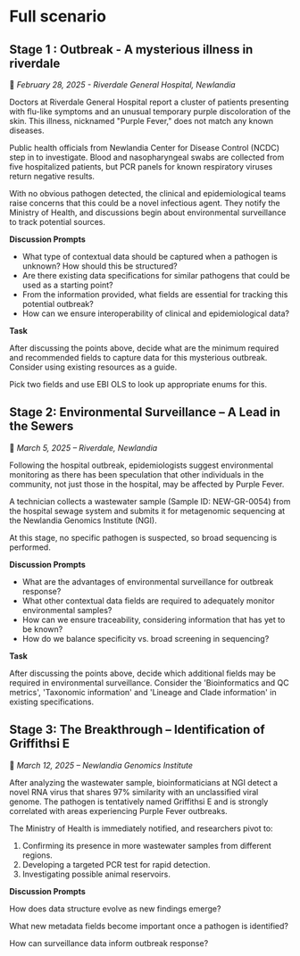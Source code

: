 # Full scenario

## Stage 1 : Outbreak - A mysterious illness in riverdale

&#x1F4CD; *February 28, 2025 - Riverdale General Hospital, Newlandia*

Doctors at Riverdale General Hospital report a cluster of patients presenting with flu-like symptoms and an unusual temporary purple discoloration of the skin. This illness, nicknamed "Purple Fever," does not match any known diseases.

Public health officials from Newlandia Center for Disease Control (NCDC) step in to investigate. Blood and nasopharyngeal swabs are collected from five hospitalized patients, but PCR panels for known respiratory viruses return negative results.

With no obvious pathogen detected, the clinical and epidemiological teams raise concerns that this could be a novel infectious agent. They notify the Ministry of Health, and discussions begin about environmental surveillance to track potential sources.

**Discussion Prompts**

- What type of contextual data should be captured when a pathogen is unknown? How should this be structured?
- Are there existing data specifications for similar pathogens that could be used as a starting point?
- From the information provided, what fields are essential for tracking this potential outbreak?
- How can we ensure interoperability of clinical and epidemiological data?

**Task**

After discussing the points above, decide what are the minimum required and recommended fields to capture data for this mysterious outbreak. Consider using existing resources as a guide.

Pick two fields and use EBI OLS to look up appropriate enums for this.


## Stage 2: Environmental Surveillance – A Lead in the Sewers

&#x1F4CD; *March 5, 2025 – Riverdale, Newlandia*

Following the hospital outbreak, epidemiologists suggest environmental monitoring as there has been speculation that other individuals in the community, not just those in the hospital, may be affected by Purple Fever.

A technician collects a wastewater sample (Sample ID: NEW-GR-0054) from the hospital sewage system and submits it for metagenomic sequencing at the Newlandia Genomics Institute (NGI).

At this stage, no specific pathogen is suspected, so broad sequencing is performed.

**Discussion Prompts**

- What are the advantages of environmental surveillance for outbreak response?
- What other contextual data fields are required to adequately monitor environmental samples?
- How can we ensure traceability, considering information that has yet to be known?
- How do we balance specificity vs. broad screening in sequencing?

**Task**

After discussing the points above, decide which additional fields may be required in environmental surveillance. Consider the 'Bioinformatics and QC metrics', 'Taxonomic information' and 'Lineage and Clade information' in existing specifications.


## Stage 3: The Breakthrough – Identification of **Griffithsi E**

&#x1F4CD; *March 12, 2025 – Newlandia Genomics Institute*

After analyzing the wastewater sample, bioinformaticians at NGI detect a novel RNA virus that shares 97% similarity with an unclassified viral genome. The pathogen is tentatively named Griffithsi E and is strongly correlated with areas experiencing Purple Fever outbreaks.

The Ministry of Health is immediately notified, and researchers pivot to:

1. Confirming its presence in more wastewater samples from different regions.
2. Developing a targeted PCR test for rapid detection.
3. Investigating possible animal reservoirs.

**Discussion Prompts**

How does data structure evolve as new findings emerge?

What new metadata fields become important once a pathogen is identified?

How can surveillance data inform outbreak response?
